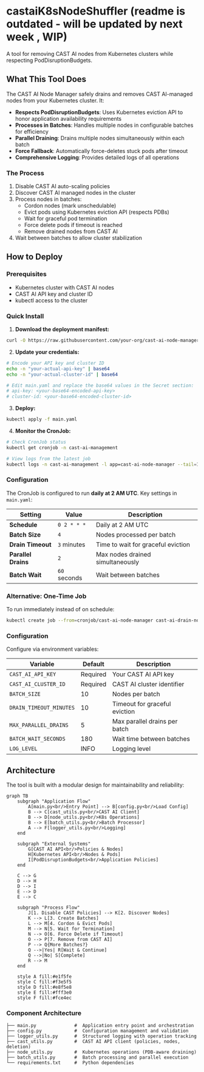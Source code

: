 # castaiK8sNodeShuffler (readme is outdated - will be updated  by next week , WIP)

A tool for removing CAST AI nodes from Kubernetes clusters while respecting PodDisruptionBudgets.

## What This Tool Does

The CAST AI Node Manager safely drains and removes CAST AI-managed nodes from your Kubernetes cluster. It:

- **Respects PodDisruptionBudgets**: Uses Kubernetes eviction API to honor application availability requirements
- **Processes in Batches**: Handles multiple nodes in configurable batches for efficiency
- **Parallel Draining**: Drains multiple nodes simultaneously within each batch
- **Force Fallback**: Automatically force-deletes stuck pods after timeout
- **Comprehensive Logging**: Provides detailed logs of all operations

### The Process

1. Disable CAST AI auto-scaling policies
2. Discover CAST AI managed nodes in the cluster
3. Process nodes in batches:
   - Cordon nodes (mark unschedulable)
   - Evict pods using Kubernetes eviction API (respects PDBs)
   - Wait for graceful pod termination
   - Force delete pods if timeout is reached
   - Remove drained nodes from CAST AI
4. Wait between batches to allow cluster stabilization

## How to Deploy

### Prerequisites

- Kubernetes cluster with CAST AI nodes
- CAST AI API key and cluster ID
- kubectl access to the cluster

### Quick Install

1. **Download the deployment manifest:**
```bash
curl -O https://raw.githubusercontent.com/your-org/cast-ai-node-manager/main.yaml
```

2. **Update your credentials:**
```bash
# Encode your API key and cluster ID
echo -n "your-actual-api-key" | base64
echo -n "your-actual-cluster-id" | base64

# Edit main.yaml and replace the base64 values in the Secret section:
# api-key: <your-base64-encoded-api-key>
# cluster-id: <your-base64-encoded-cluster-id>
```

3. **Deploy:**
```bash
kubectl apply -f main.yaml
```

4. **Monitor the CronJob:**
```bash
# Check CronJob status
kubectl get cronjob -n cast-ai-management

# View logs from the latest job
kubectl logs -n cast-ai-management -l app=cast-ai-node-manager --tail=100
```

### Configuration

The CronJob is configured to run **daily at 2 AM UTC**. Key settings in `main.yaml`:

| Setting | Value | Description |
|---------|-------|-------------|
| **Schedule** | `0 2 * * *` | Daily at 2 AM UTC |
| **Batch Size** | `4` | Nodes processed per batch |
| **Drain Timeout** | `3` minutes | Time to wait for graceful eviction |
| **Parallel Drains** | `2` | Max nodes drained simultaneously |
| **Batch Wait** | `60` seconds | Wait between batches |

### Alternative: One-Time Job

To run immediately instead of on schedule:
```bash
kubectl create job --from=cronjob/cast-ai-node-manager cast-ai-drain-now -n cast-ai-management
```

### Configuration

Configure via environment variables:

| Variable | Default | Description |
|----------|---------|-------------|
| `CAST_AI_API_KEY` | Required | Your CAST AI API key |
| `CAST_AI_CLUSTER_ID` | Required | CAST AI cluster identifier |
| `BATCH_SIZE` | 10 | Nodes per batch |
| `DRAIN_TIMEOUT_MINUTES` | 10 | Timeout for graceful eviction |
| `MAX_PARALLEL_DRAINS` | 5 | Max parallel drains per batch |
| `BATCH_WAIT_SECONDS` | 180 | Wait time between batches |
| `LOG_LEVEL` | INFO | Logging level |

## Architecture

The tool is built with a modular design for maintainability and reliability:

```mermaid
graph TB
    subgraph "Application Flow"
        A[main.py<br/>Entry Point] --> B[config.py<br/>Load Config]
        B --> C[cast_utils.py<br/>CAST AI Client]
        B --> D[node_utils.py<br/>K8s Operations]
        B --> E[batch_utils.py<br/>Batch Processor]
        A --> F[logger_utils.py<br/>Logging]
    end

    subgraph "External Systems"
        G[CAST AI API<br/>Policies & Nodes]
        H[Kubernetes API<br/>Nodes & Pods]
        I[PodDisruptionBudgets<br/>Application Policies]
    end

    C --> G
    D --> H
    D --> I
    E --> D
    E --> C

    subgraph "Process Flow"
        J[1. Disable CAST Policies] --> K[2. Discover Nodes]
        K --> L[3. Create Batches]
        L --> M[4. Cordon & Evict Pods]
        M --> N[5. Wait for Termination]
        N --> O[6. Force Delete if Timeout]
        O --> P[7. Remove from CAST AI]
        P --> Q{More Batches?}
        Q -->|Yes| R[Wait & Continue]
        Q -->|No| S[Complete]
        R --> M
    end

    style A fill:#e1f5fe
    style C fill:#f3e5f5
    style D fill:#e8f5e8
    style E fill:#fff3e0
    style F fill:#fce4ec
```

### Component Architecture

```
├── main.py              #  Application entry point and orchestration
├── config.py            #  Configuration management and validation
├── logger_utils.py      #  Structured logging with operation tracking
├── cast_utils.py        #  CAST AI API client (policies, nodes, deletion)
├── node_utils.py        #  Kubernetes operations (PDB-aware draining)
├── batch_utils.py       #  Batch processing and parallel execution
└── requirements.txt     #  Python dependencies
```

